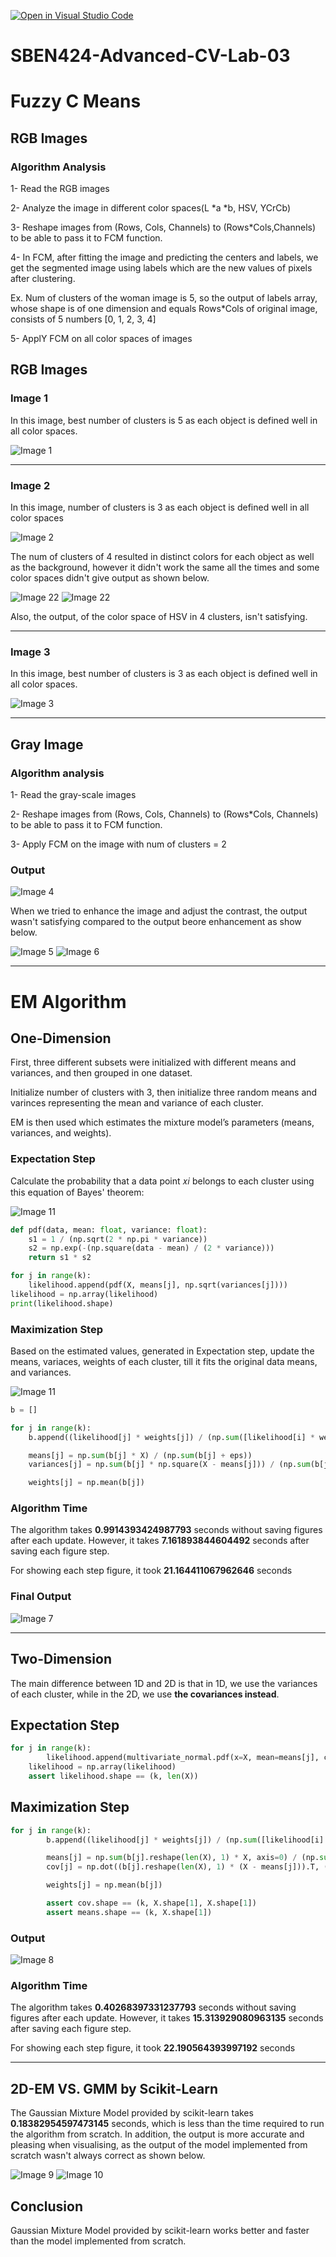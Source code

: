 [![Open in Visual Studio Code](https://classroom.github.com/assets/open-in-vscode-f059dc9a6f8d3a56e377f745f24479a46679e63a5d9fe6f495e02850cd0d8118.svg)](https://classroom.github.com/online_ide?assignment_repo_id=6339443&assignment_repo_type=AssignmentRepo)
# SBEN424-Advanced-CV-Lab-03
# Fuzzy C Means
## RGB Images
### Algorithm Analysis 
1- Read the RGB images

2- Analyze the image in different color spaces(L *a *b, HSV, YCrCb)

3- Reshape images from (Rows, Cols, Channels) to (Rows*Cols,Channels) to be able to pass it to FCM function.

4- In FCM, after fitting the image and predicting the centers and labels, we get the segmented image using labels which are the new values of pixels after clustering.

Ex. Num of clusters of the woman image is 5, so the output of labels array, whose shape is of one dimension and equals Rows*Cols of original image, consists of 5 numbers [0, 1, 2, 3, 4]

5- ApplY FCM on all color spaces of images

## RGB Images
### Image 1
In this image, best number of clusters is 5 as each object is defined well in all color spaces.

![Image 1](woman.png)

---

### Image 2
In this image, number of clusters is 3 as each object is defined well in all color spaces

![Image 2](./output/color.png)

The num of clusters of 4 resulted in distinct colors for each object as well as the background, however it didn't work the same all the times and some color spaces didn't give output as shown below.

![Image 22](./output/color2.png)
![Image 22](./output/color3.png)

Also, the output, of the color space of HSV in 4 clusters, isn't satisfying.

---
### Image 3
In this image, best number of clusters is 3 as each object is defined well in all color spaces.

![Image 3](./output/image3.png)

---
## Gray Image
### Algorithm analysis 
1- Read the gray-scale images

2- Reshape images from (Rows, Cols, Channels) to (Rows*Cols, Channels) to be able to pass it to FCM function.

3- Apply FCM on the image with num of clusters = 2

### Output
![Image 4](./output/coins.png)

When we tried to enhance the image and adjust the contrast, the output wasn't satisfying compared to the output beore enhancement as show below. 

![Image 5](./output/gray.png) ![Image 6](./output/coins1.png)

---

# EM Algorithm
## One-Dimension
First, three different subsets were initialized with different means and variances, and then grouped in one dataset.

Initialize number of clusters with 3, then initialize three random means and varinces representing the mean and variance of each cluster.

EM is then used which estimates the mixture model’s parameters (means, variances, and weights).

### Expectation Step
Calculate the probability that a data point 𝑥𝑖 belongs to each cluster using this equation of Bayes' theorem:

![Image 11](./output/1.jpg) 

``` python
def pdf(data, mean: float, variance: float):
    s1 = 1 / (np.sqrt(2 * np.pi * variance))
    s2 = np.exp(-(np.square(data - mean) / (2 * variance)))
    return s1 * s2

for j in range(k):
    likelihood.append(pdf(X, means[j], np.sqrt(variances[j])))
likelihood = np.array(likelihood)
print(likelihood.shape)
```
### Maximization Step
Based on the estimated values, generated in Expectation step, update the means, variaces, weights of each cluster, till it fits the original data means, and variances.

![Image 11](./output/2.jpg)
``` python
b = []

for j in range(k):
    b.append((likelihood[j] * weights[j]) / (np.sum([likelihood[i] * weights[i] for i in range(k)], axis=0) + eps))

    means[j] = np.sum(b[j] * X) / (np.sum(b[j] + eps))
    variances[j] = np.sum(b[j] * np.square(X - means[j])) / (np.sum(b[j] + eps))

    weights[j] = np.mean(b[j])
```

### Algorithm Time
The algorithm takes **0.9914393424987793** seconds without saving figures after each update. However, it takes **7.161893844604492** seconds after saving each figure step. 

For showing each step figure, it took **21.164411067962646** seconds

### Final Output
![Image 7](./output/img_24.png) 

---

## Two-Dimension
The main difference between 1D and 2D is that in 1D, we use the variances of each cluster, while in the 2D, we use **the covariances instead**.

## Expectation Step
```python
for j in range(k):
        likelihood.append(multivariate_normal.pdf(x=X, mean=means[j], cov=cov[j]))
    likelihood = np.array(likelihood)
    assert likelihood.shape == (k, len(X))
```

## Maximization Step
``` python
for j in range(k):
        b.append((likelihood[j] * weights[j]) / (np.sum([likelihood[i] * weights[i] for i in range(k)], axis=0) + eps))

        means[j] = np.sum(b[j].reshape(len(X), 1) * X, axis=0) / (np.sum(b[j] + eps))
        cov[j] = np.dot((b[j].reshape(len(X), 1) * (X - means[j])).T, (X - means[j])) / (np.sum(b[j]) + eps)

        weights[j] = np.mean(b[j])

        assert cov.shape == (k, X.shape[1], X.shape[1])
        assert means.shape == (k, X.shape[1])
```
### Output
![Image 8](./output/img_391.png) 

### Algorithm Time
The algorithm takes **0.40268397331237793** seconds without saving figures after each update. However, it takes **15.313929080963135** seconds after saving each figure step. 

For showing each step figure, it took **22.190564393997192** seconds

---
## 2D-EM VS. GMM by Scikit-Learn
The Gaussian Mixture Model provided by scikit-learn takes **0.18382954597473145** seconds, which is less than the time required to run the algorithm from scratch. In addition, the output is more accurate and pleasing when visualising, as the output of the model implemented from scratch wasn't always correct as shown below.

![Image 9](./output/GaussianMixture.png) ![Image 10](./output/img_39.png) 

## Conclusion
Gaussian Mixture Model provided by scikit-learn works better and faster than the model implemented from scratch.
